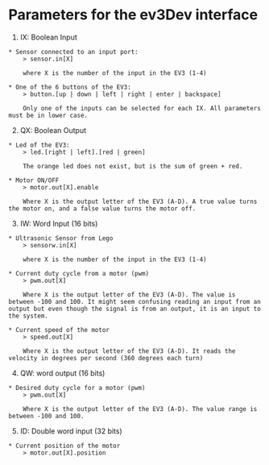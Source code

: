Parameters for the ev3Dev interface
===================================

1.    IX: Boolean Input

	* Sensor connected to an input port: 
		> sensor.in[X]
	
		where X is the number of the input in the EV3 (1-4)

	* One of the 6 buttons of the EV3: 
		> button.[up | down | left | right | enter | backspace] 
	
		Only one of the inputs can be selected for each IX. All parameters must be in lower case.

2.    QX: Boolean Output

	* Led of the EV3:
		> led.[right | left].[red | green]
	
		The orange led does not exist, but is the sum of green + red.
	
	* Motor ON/OFF
		> motor.out[X].enable
	
		Where X is the output letter of the EV3 (A-D). A true value turns the motor on, and a false value turns the motor off. 
	
3. 	 IW: Word Input (16 bits)

	* Ultrasonic Sensor from Lego
		> sensorw.in[X]

		where X is the number of the input in the EV3 (1-4)

	* Current duty cycle from a motor (pwm)
		> pwm.out[X]

		Where X is the output letter of the EV3 (A-D). The value is between -100 and 100. It might seem confusing reading an input from an output but even though the signal is from an output, it is an input to the system.

	* Current speed of the motor 
		> speed.out[X]

		Where X is the output letter of the EV3 (A-D). It reads the velocity in degrees per second (360 degrees each turn)

4.   QW: word output (16 bits)

	* Desired duty cycle for a motor (pwm)
		> pwm.out[X]

		Where X is the output letter of the EV3 (A-D). The value range is between -100 and 100.

5.   ID: Double word input (32 bits)

	* Current position of the motor
		> motor.out[X].position

